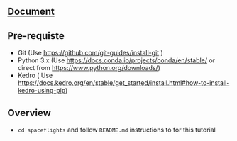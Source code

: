 ## [Document](https://drive.google.com/file/d/1H9gYN0LBsv9jNCL7n4wIlTqgfBASAP2H/view?usp=sharing)

## Pre-requiste
* Git (Use https://github.com/git-guides/install-git )
* Python 3.x (Use https://docs.conda.io/projects/conda/en/stable/ or direct from https://www.python.org/downloads/)
* Kedro ( Use https://docs.kedro.org/en/stable/get_started/install.html#how-to-install-kedro-using-pip)

## Overview

* `cd spaceflights` and follow `README.md` instructions to for this tutorial

